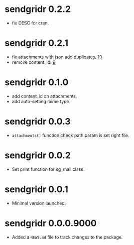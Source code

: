 # sendgridr 0.2.2

* fix DESC for cran.

# sendgridr 0.2.1

* fix attachments with json add duplicates. [10](https://github.com/mrchypark/sendgridr/issues/10)
* remove content_id. [9](https://github.com/mrchypark/sendgridr/issues/9)

# sendgridr 0.1.0

* add content_id on attachments.
* add auto-setting mime type.

# sendgridr 0.0.3

* `attachments()` function check path param is set right file.

# sendgridr 0.0.2

* Set print function for sg_mail class.

# sendgridr 0.0.1

* Minimal version launched.

# sendgridr 0.0.0.9000

* Added a `NEWS.md` file to track changes to the package.
